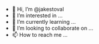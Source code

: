 - 👋 Hi, I’m @jakestoval
- 👀 I’m interested in ...
- 🌱 I’m currently learning ...
- 💞️ I’m looking to collaborate on ...
- 📫 How to reach me ...

<!---
jakestoval/jakestoval is a ✨ special ✨ repository because its `README.md` (this file) appears on your GitHub profile.
You can click the Preview link to take a look at your changes.
--->
